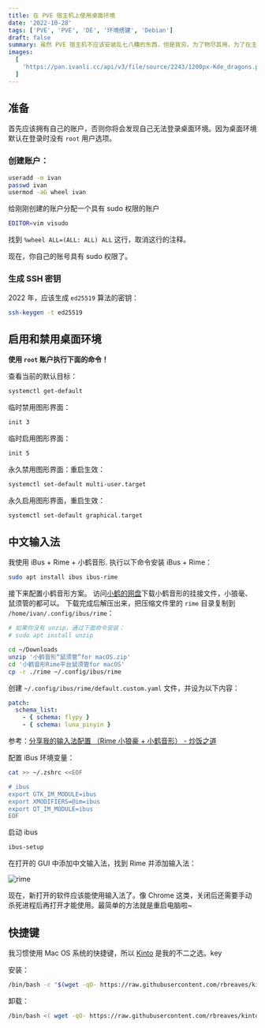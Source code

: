 ```yaml
---
title: 在 PVE 宿主机上使用桌面环境
date: '2022-10-28'
tags: ['PVE', 'PVE', 'DE', '环境搭建', 'Debian']
draft: false
summary: 虽然 PVE 宿主机不应该安装乱七八糟的东西，但是我穷，为了物尽其用，为了在主力电脑翻车时有一个立即可用的备用环境，所以还是安装了基础的桌面环境。现在的 Linux 桌面环境越来越好了，我选择安装 KDE Plasma 作为桌面环境，并且默认关闭，按需启用。
images:
  [
    'https://pan.ivanli.cc/api/v3/file/source/2243/1200px-Kde_dragons.png?sign=yGZL9jYeVt53Ve43ddhHt_0EzVV2cW_WbxHc0dEcwWY%3D%3A0',
  ]
---
```


## 准备

首先应该拥有自己的账户，否则你将会发现自己无法登录桌面环境。因为桌面环境默认在登录时没有 `root` 用户选项。

### 创建账户：

```bash
useradd -m ivan
passwd ivan
usermod -aG wheel ivan
```

给刚刚创建的账户分配一个具有 sudo 权限的账户

```bash
EDITOR=vim visudo
```

找到 `%wheel ALL=(ALL: ALL) ALL` 这行，取消这行的注释。

现在，你自己的账号具有 sudo 权限了。

### 生成 SSH 密钥

2022 年，应该生成 `ed25519` 算法的密钥：

```bash
ssh-keygen -t ed25519
```

## 启用和禁用桌面环境

**使用 `root` 账户执行下面的命令！**

查看当前的默认目标：

```bash
systemctl get-default
```

临时禁用图形界面：

```bash
init 3
```

临时启用图形界面：

```bash
init 5
```

永久禁用图形界面：重启生效：

```bash
systemctl set-default multi-user.target
```

永久启用图形界面，重启生效：

```bash
systemctl set-default graphical.target
```

## 中文输入法

我使用 iBus + Rime + 小鹤音形.
执行以下命令安装 iBus + Rime：

```bash
sudo apt install ibus ibus-rime
```

接下来配置小鹤音形方案。
访问[小鹤的网盘](http://flypy.ysepan.com/)下载小鹤音形的挂接文件，小狼毫、鼠须管的都可以。
下载完成后解压出来，把压缩文件里的 `rime` 目录复制到 `/home/ivan/.config/ibus/rime`：

```bash
# 如果你没有 unzip，通过下面命令安装：
# sudo apt install unzip

cd ~/Downloads
unzip '小鹤音形“鼠须管”for macOS.zip'
cd '小鹤音形Rime平台鼠须管for macOS'
cp -r ./rime ~/.config/ibus/rime
```

创建 `~/.config/ibus/rime/default.custom.yaml` 文件，并设为以下内容：

```yaml
patch:
  schema_list:
    - { schema: flypy }
    - { schema: luna_pinyin }
```

参考：[分享我的输入法配置 （Rime 小狼豪 + 小鹤音形） - 炒饭之道](https://itx.ink/2018/11/21/SHARE_MY_RIME/)

配置 iBus 环境变量：

```bash
cat >> ~/.zshrc <<EOF

# ibus
export GTK_IM_MODULE=ibus
export XMODIFIERS=@im=ibus
export QT_IM_MODULE=ibus
EOF
```

启动 ibus

```bash
ibus-setup
```

在打开的 GUI 中添加中文输入法，找到 Rime 并添加输入法：

![rime](https://pan.ivanli.cc/api/v3/file/source/2241/Screen%20Capture_select-area_20221028225457.png?sign=XVrl7rPk4Gd7QRFBCCDGruB2L7V1bvxDpK9-v9pC0Nc%3D%3A0)

现在，新打开的软件应该能使用输入法了。像 Chrome 这类，关闭后还需要手动杀死进程后再打开才能使用。最简单的方法就是重启电脑啦~

## 快捷键

我习惯使用 Mac OS 系统的快捷键，所以 [Kinto](https://github.com/rbreaves/kinto) 是我的不二之选。key

安装：

```bash
/bin/bash -c "$(wget -qO- https://raw.githubusercontent.com/rbreaves/kinto/HEAD/install/linux.sh || curl -fsSL https://raw.githubusercontent.com/rbreaves/kinto/HEAD/install/linux.sh)"
```

卸载：

```bash
/bin/bash <( wget -qO- https://raw.githubusercontent.com/rbreaves/kinto/HEAD/install/linux.sh || curl -fsSL https://raw.githubusercontent.com/rbreaves/kinto/HEAD/install/linux.sh ) -r
```
